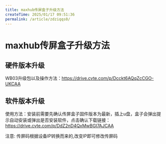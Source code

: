 ```yaml
---
title: maxhub传屏盒子升级方法
createTime: 2025/01/17 09:51:36
permalink: /article/zdziqqs0/
---
```

# maxhub传屏盒子升级方法

## 硬件版本升级

WB03升级包以及操作方法：https://drive.cvte.com/p/Dcckt6AQqZcCGO-UKCAA



## 软件版本升级

使用方法：安装前需要先确认传屏盒子固件版本为最新，插上u盘，盒子会弹出提示自动安装或弹出是否安装软件，点击确认下载链接：https://drive.cvte.com/p/DdZ2nD4QxMwBGI7AJCAA



注意: 传屏码根据设备IP转换而来的,改变IP即可修改传屏码